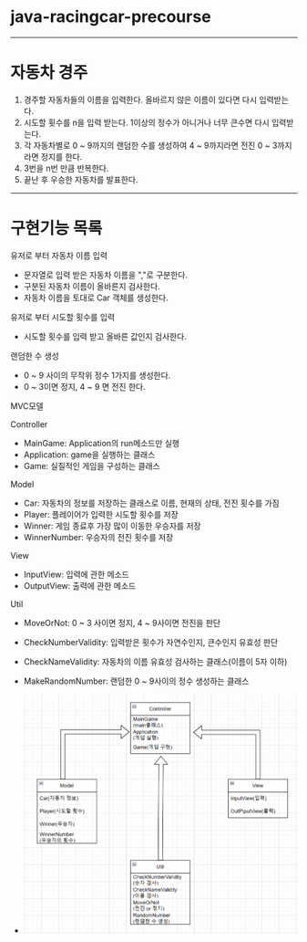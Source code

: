 # java-racingcar-precourse

-----

# 자동차 경주

1. 경주할 자동차들의 이름을 입력한다. 올바르지 않은 이름이 있다면 다시 입력받는다.
2. 시도할 횟수를 n을 입력 받는다. 1이상의 정수가 아니거나 너무 큰수면 다시 입력받는다.
3. 각 자동차별로 0 ~ 9까지의 랜덤한 수를 생성하여 4 ~ 9까지라면 전진 0 ~ 3까지라면 정지를 한다.
4. 3번을 n번 만큼 반복한다.
5. 끝난 후 우승한 자동차를 발표한다.

-----

# 구현기능 목록

유저로 부터 자동차 이름 입력
- 문자열로 입력 받은 자동차 이름을 ","로 구분한다.
- 구분된 자동차 이름이 올바른지 검사한다.
- 자동차 이름을 토대로 Car 객체를 생성한다.

유저로 부터 시도할 횟수를 입력
- 시도할 횟수를 입력 받고 올바른 값인지 검사한다.

랜덤한 수 생성
- 0 ~ 9 사이의 무작위 정수 1가지를 생성한다.
- 0 ~ 3이면 정지, 4 ~ 9 면 전진 한다.

MVC모델

Controller
- MainGame: Application의 run메소드만 실행
- Application: game을 실행하는 클래스
- Game: 실질적인 게임을 구성하는 클래스

Model
- Car: 자동차의 정보를 저장하는 클래스로 이름, 현재의 상태, 전진 횟수를 가짐
- Player: 플레이어가 입력한 시도할 횟수를 저장
- Winner: 게임 종료후 가장 많이 이동한 우승자를 저장
- WinnerNumber: 우승자의 전진 횟수를 저장

View
- InputView: 입력에 관한 메소드
- OutputView: 출력에 관한 메소드

Util
- MoveOrNot: 0 ~ 3 사이면 정지, 4 ~ 9사이면 전진을 판단
- CheckNumberValidity: 입력받은 횟수가 자연수인지, 큰수인지 유효성 판단
- CheckNameValidity: 자동차의 이름 유효성 검사하는 클래스(이름이 5자 이하)
- MakeRandomNumber: 랜덤한 0 ~ 9사이의 정수 생성하는 클래스


- <img src="./image/MVCModel.png">